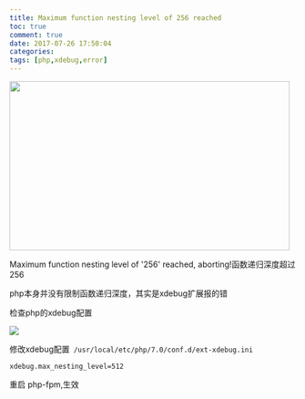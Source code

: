 ```yaml
---
title: Maximum function nesting level of 256 reached
toc: true
comment: true
date: 2017-07-26 17:50:04
categories:
tags: [php,xdebug,error]
---
```



<img src="/images/20170726150106445031039.png" width="492" height="297"/>

Maximum function nesting level of '256' reached, aborting!函数递归深度超过256

<!--more-->
php本身并没有限制函数递归深度，其实是xdebug扩展报的错

检查php的xdebug配置

<img src="/images/20170726150106262652534.png"/>

修改xdebug配置`
/usr/local/etc/php/7.0/conf.d/ext-xdebug.ini`

```
xdebug.max_nesting_level=512
```


重启 php-fpm,生效

